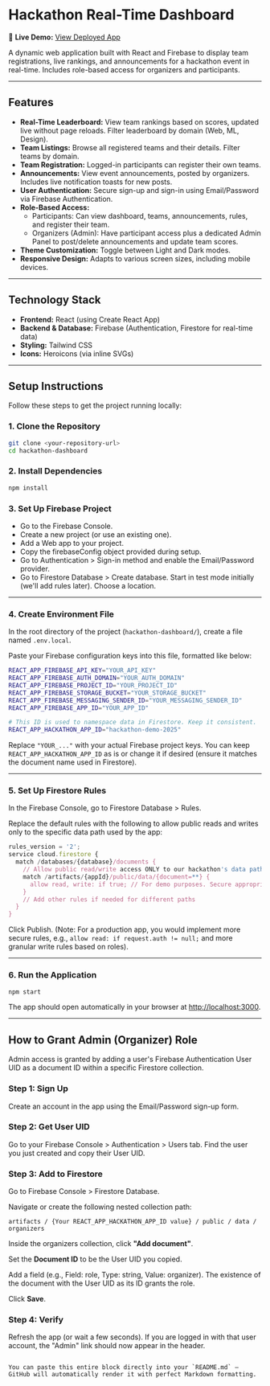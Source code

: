 # Hackathon Real-Time Dashboard

🔗 **Live Demo:** [View Deployed App](https://hacka-dash.vercel.app/)

A dynamic web application built with React and Firebase to display team registrations, live rankings, and announcements for a hackathon event in real-time. Includes role-based access for organizers and participants.

---

## Features

- **Real-Time Leaderboard:** View team rankings based on scores, updated live without page reloads. Filter leaderboard by domain (Web, ML, Design).
- **Team Listings:** Browse all registered teams and their details. Filter teams by domain.
- **Team Registration:** Logged-in participants can register their own teams.
- **Announcements:** View event announcements, posted by organizers. Includes live notification toasts for new posts.
- **User Authentication:** Secure sign-up and sign-in using Email/Password via Firebase Authentication.
- **Role-Based Access:**
  - Participants: Can view dashboard, teams, announcements, rules, and register their team.
  - Organizers (Admin): Have participant access plus a dedicated Admin Panel to post/delete announcements and update team scores.
- **Theme Customization:** Toggle between Light and Dark modes.
- **Responsive Design:** Adapts to various screen sizes, including mobile devices.

---

## Technology Stack

- **Frontend:** React (using Create React App)
- **Backend & Database:** Firebase (Authentication, Firestore for real-time data)
- **Styling:** Tailwind CSS
- **Icons:** Heroicons (via inline SVGs)

---

## Setup Instructions

Follow these steps to get the project running locally:

### 1. Clone the Repository

```bash
git clone <your-repository-url>
cd hackathon-dashboard
````

### 2. Install Dependencies

```bash
npm install
```

### 3. Set Up Firebase Project

* Go to the Firebase Console.
* Create a new project (or use an existing one).
* Add a Web app to your project.
* Copy the firebaseConfig object provided during setup.
* Go to Authentication > Sign-in method and enable the Email/Password provider.
* Go to Firestore Database > Create database. Start in test mode initially (we'll add rules later). Choose a location.

---

### 4. Create Environment File

In the root directory of the project (`hackathon-dashboard/`), create a file named `.env.local`.

Paste your Firebase configuration keys into this file, formatted like below:

```bash
REACT_APP_FIREBASE_API_KEY="YOUR_API_KEY"
REACT_APP_FIREBASE_AUTH_DOMAIN="YOUR_AUTH_DOMAIN"
REACT_APP_FIREBASE_PROJECT_ID="YOUR_PROJECT_ID"
REACT_APP_FIREBASE_STORAGE_BUCKET="YOUR_STORAGE_BUCKET"
REACT_APP_FIREBASE_MESSAGING_SENDER_ID="YOUR_MESSAGING_SENDER_ID"
REACT_APP_FIREBASE_APP_ID="YOUR_APP_ID"

# This ID is used to namespace data in Firestore. Keep it consistent.
REACT_APP_HACKATHON_APP_ID="hackathon-demo-2025"
```

Replace `"YOUR_..."` with your actual Firebase project keys. You can keep `REACT_APP_HACKATHON_APP_ID` as is or change it if desired (ensure it matches the document name used in Firestore).

---

### 5. Set Up Firestore Rules

In the Firebase Console, go to Firestore Database > Rules.

Replace the default rules with the following to allow public reads and writes only to the specific data path used by the app:

```js
rules_version = '2';
service cloud.firestore {
  match /databases/{database}/documents {
    // Allow public read/write access ONLY to our hackathon's data path
    match /artifacts/{appId}/public/data/{document=**} {
      allow read, write: if true; // For demo purposes. Secure appropriately for production.
    }
    // Add other rules if needed for different paths
  }
}
```

Click Publish.
(Note: For a production app, you would implement more secure rules, e.g., `allow read: if request.auth != null;` and more granular write rules based on roles).

---

### 6. Run the Application

```bash
npm start
```

The app should open automatically in your browser at [http://localhost:3000](http://localhost:3000).

---

## How to Grant Admin (Organizer) Role

Admin access is granted by adding a user's Firebase Authentication User UID as a document ID within a specific Firestore collection.

### Step 1: Sign Up

Create an account in the app using the Email/Password sign-up form.

### Step 2: Get User UID

Go to your Firebase Console > Authentication > Users tab. Find the user you just created and copy their User UID.

### Step 3: Add to Firestore

Go to Firebase Console > Firestore Database.

Navigate or create the following nested collection path:

```
artifacts / {Your REACT_APP_HACKATHON_APP_ID value} / public / data / organizers
```

Inside the organizers collection, click **"Add document"**.

Set the **Document ID** to be the User UID you copied.

Add a field (e.g., Field: role, Type: string, Value: organizer).
The existence of the document with the User UID as its ID grants the role.

Click **Save**.

### Step 4: Verify

Refresh the app (or wait a few seconds).
If you are logged in with that user account, the "Admin" link should now appear in the header.

```

You can paste this entire block directly into your `README.md` — GitHub will automatically render it with perfect Markdown formatting.
```
